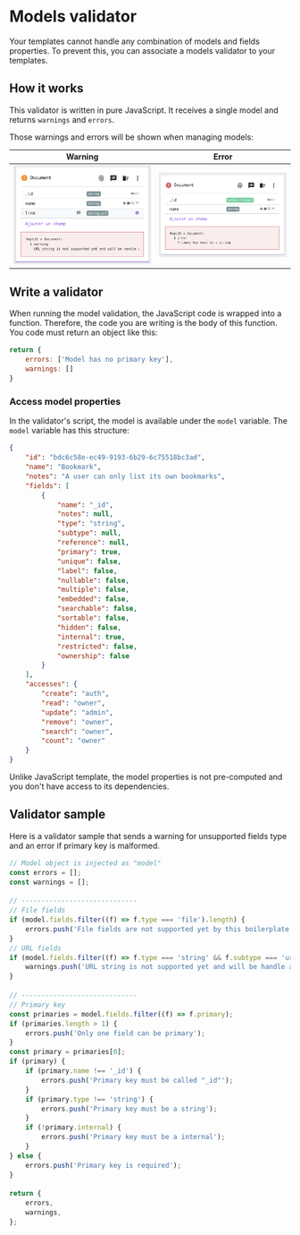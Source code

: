 # Models validator

Your templates cannot handle any combination of models and fields properties.
To prevent this, you can associate a models validator to your templates.

## How it works

This validator is written in pure JavaScript. It receives a single model and returns `warnings` and `errors`.

Those warnings and errors will be shown when managing models:

| Warning | Error |
| --- | --- |
| ![Validator - Warning](../assets/validation-warning.png 'Validation warning') | ![Validator - Error](../assets/validation-error.png 'Validation error') |

## Write a validator

When running the model validation, the JavaScript code is wrapped into a function. Therefore, the code you are writing is the body of this function.
You code must return an object like this:

```javascript
return {
    errors: ['Model has no primary key'],
    warnings: []
}
```

### Access model properties

In the validator's script, the model is available under the `model` variable.
The `model` variable has this structure:

```json
{
    "id": "bdc6c58e-ec49-9193-6b29-6c75518bc3ad",
    "name": "Bookmark",
    "notes": "A user can only list its own bookmarks",
    "fields": [
        {
            "name": "_id",
            "notes": null,
            "type": "string",
            "subtype": null,
            "reference": null,
            "primary": true,
            "unique": false,
            "label": false,
            "nullable": false,
            "multiple": false,
            "embedded": false,
            "searchable": false,
            "sortable": false,
            "hidden": false,
            "internal": true,
            "restricted": false,
            "ownership": false
        }
    ],
    "accesses": {
        "create": "auth",
        "read": "owner",
        "update": "admin",
        "remove": "owner",
        "search": "owner",
        "count": "owner"
    }
}
```

Unlike JavaScript template, the model properties is not pre-computed and you don't have access to its dependencies.

## Validator sample

Here is a validator sample that sends a warning for unsupported fields type and an error if primary key is malformed.

```javascript
// Model object is injected as "model"
const errors = [];
const warnings = [];

// -----------------------------
// File fields
if (model.fields.filter((f) => f.type === 'file').length) {
    errors.push('File fields are not supported yet by this boilerplate');
}
// URL fields
if (model.fields.filter((f) => f.type === 'string' && f.subtype === 'url').length) {
    warnings.push('URL string is not supported yet and will be handle as default string');
}

// -----------------------------
// Primary key
const primaries = model.fields.filter((f) => f.primary);
if (primaries.length > 1) {
    errors.push('Only one field can be primary');
}
const primary = primaries[0];
if (primary) {
    if (primary.name !== '_id') {
        errors.push('Primary key must be called "_id"');
    }
    if (primary.type !== 'string') {
        errors.push('Primary key must be a string');
    }
    if (!primary.internal) {
        errors.push('Primary key must be a internal');
    }
} else {
    errors.push('Primary key is required');
}

return {
    errors,
    warnings,
};
```
